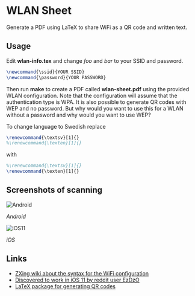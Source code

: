 # WLAN Sheet
Generate a PDF using LaTeX to share WiFi as a QR code and written text.

## Usage
Edit **wlan-info.tex** and change _foo_ and _bar_ to your SSID and password.

```latex
\newcommand{\ssid}{YOUR SSID}
\newcommand{\password}{YOUR PASSWORD}

```

Then run **make** to create a PDF called **wlan-sheet.pdf** using the provided WLAN configuration.
Note that the configuration will assume that the authentication type is WPA. It is also possible to generate QR codes with WEP and no password. But why would you want to use this for a WLAN without a password and why would you want to use WEP?

To change language to Swedish replace

```latex
\renewcommand{\textsv}[1]{}
%\renewcommand{\texten}[1]{}
```

with

```latex
%\renewcommand{\textsv}[1]{}
\renewcommand{\texten}[1]{}
```

## Screenshots of scanning
![Android](https://i.kinja-img.com/gawker-media/image/upload/s--lDBZPX-Y--/c_fit,fl_progressive,q_80,w_636/18hkrahwuw9gojpg.jpg)

_Android_

![iOS11](https://i.redd.it/seqr6svcbm2z.jpg)

_iOS_

## Links
* [ZXing wiki about the syntax for the WiFi configuration](https://github.com/zxing/zxing/wiki/Barcode-Contents#wifi-network-config-android)
* [Discovered to work in iOS 11 by reddit user EzDzO](https://www.reddit.com/r/iOSBeta/comments/6g88v6/feature_if_you_scan_the_qr_code_of_your_wifi_name/)
* [LaTeX package for generating QR codes](https://www.ctan.org/pkg/qrcode)
